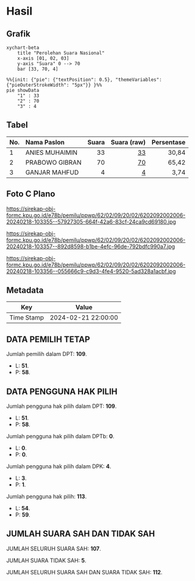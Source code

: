 # Hasil

## Grafik

```mermaid
xychart-beta
    title "Perolehan Suara Nasional"
    x-axis [01, 02, 03]
    y-axis "Suara" 0 --> 70
    bar [33, 70, 4]
```

```mermaid
%%{init: {"pie": {"textPosition": 0.5}, "themeVariables": {"pieOuterStrokeWidth": "5px"}} }%%
pie showData
    "1" : 33
    "2" : 70
    "3" : 4
```

## Tabel

| No. | Nama Paslon    | Suara | Suara (raw) | Persentase |
|:--- |:-------------- | -----:| -----------:| ----------:|
| 1   | ANIES MUHAIMIN | 33    | [33][p-1]   | 30,84      |
| 2   | PRABOWO GIBRAN | 70    | [70][p-2]   | 65,42      |
| 3   | GANJAR MAHFUD  | 4     | [4][p-3]    | 3,74       |


[p-1]: https://github.com/gigit-pemilu/pemilu-2024/blob/main/pilpres/hitung-suara/sub/62-kalimantan-tengah/sub/02-kotawaringin-timur/sub/09-pulau-hanaut/sub/2002-bapinang-hilir/sub/006-tps/sub/paslon-1.txt
[p-2]: https://github.com/gigit-pemilu/pemilu-2024/blob/main/pilpres/hitung-suara/sub/62-kalimantan-tengah/sub/02-kotawaringin-timur/sub/09-pulau-hanaut/sub/2002-bapinang-hilir/sub/006-tps/sub/paslon-2.txt
[p-3]: https://github.com/gigit-pemilu/pemilu-2024/blob/main/pilpres/hitung-suara/sub/62-kalimantan-tengah/sub/02-kotawaringin-timur/sub/09-pulau-hanaut/sub/2002-bapinang-hilir/sub/006-tps/sub/paslon-3.txt

## Foto C Plano

https://sirekap-obj-formc.kpu.go.id/e78b/pemilu/ppwp/62/02/09/20/02/6202092002006-20240218-103355--57927305-664f-42a6-83cf-24ca9cd69180.jpg

https://sirekap-obj-formc.kpu.go.id/e78b/pemilu/ppwp/62/02/09/20/02/6202092002006-20240218-103357--892d8598-b1be-4efc-96de-792bdfc990a7.jpg

https://sirekap-obj-formc.kpu.go.id/e78b/pemilu/ppwp/62/02/09/20/02/6202092002006-20240218-103356--055666c9-c9d3-4fe4-9520-5ad328a1acbf.jpg


## Metadata

| Key        | Value               |
| ---------- | ------------------- |
| Time Stamp | 2024-02-21 22:00:00 |


## DATA PEMILIH TETAP

Jumlah pemilih dalam DPT: **109**.
 * L: **51**.
 * P: **58**.

## DATA PENGGUNA HAK PILIH

Jumlah pengguna hak pilih dalam DPT: **109**.
 * L: **51**.
 * P: **58**.

Jumlah pengguna hak pilih dalam DPTb: **0**.
 * L: **0**.
 * P: **0**.

Jumlah pengguna hak pilih dalam DPK: **4**.
 * L: **3**.
 * P: **1**.

Jumlah pengguna hak pilih: **113**.
 * L: **54**.
 * P: **59**.

## JUMLAH SUARA SAH DAN TIDAK SAH

JUMLAH SELURUH SUARA SAH: **107**.

JUMLAH SUARA TIDAK SAH: **5**.

JUMLAH SELURUH SUARA SAH DAN SUARA TIDAK SAH: **112**.



